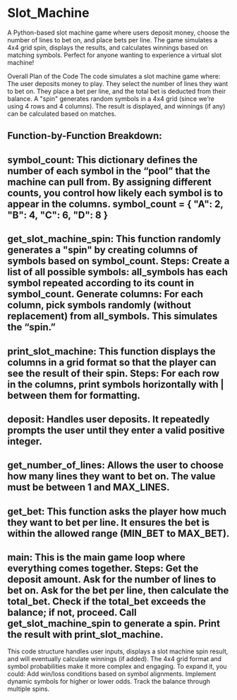# Slot_Machine
A Python-based slot machine game where users deposit money, choose the number of lines to bet on, and place bets per line. The game simulates a 4x4 grid spin, displays the results, and calculates winnings based on matching symbols. Perfect for anyone wanting to experience a virtual slot machine!

Overall Plan of the Code
The code simulates a slot machine game where:
    The user deposits money to play.
    They select the number of lines they want to bet on.
    They place a bet per line, and the total bet is deducted from their balance.
    A "spin" generates random symbols in a 4x4 grid (since we’re using 4 rows and 4 columns).
    The result is displayed, and winnings (if any) can be calculated based on matches.

Function-by-Function Breakdown:
----------------------------------------------------------------------------------------------
symbol_count:
  This dictionary defines the number of each symbol in the “pool” that the machine can pull from. By assigning different 
   counts, you control how likely each symbol is to appear in the columns.
   symbol_count = {
    "A": 2,
    "B": 4,
    "C": 6,
    "D": 8
    }
----------------------------------------------------------------------------------------------
get_slot_machine_spin:
This function randomly generates a "spin" by creating columns of symbols based on symbol_count.
Steps:
    Create a list of all possible symbols: all_symbols has each symbol repeated according to its count in symbol_count.
    Generate columns: For each column, pick symbols randomly (without replacement) from all_symbols. This simulates the “spin.” 
----------------------------------------------------------------------------------------------
print_slot_machine:
This function displays the columns in a grid format so that the player can see the result of their spin.
Steps:
    For each row in the columns, print symbols horizontally with | between them for formatting.
----------------------------------------------------------------------------------------------
deposit:
Handles user deposits. It repeatedly prompts the user until they enter a valid positive integer.
----------------------------------------------------------------------------------------------
get_number_of_lines:
Allows the user to choose how many lines they want to bet on. The value must be between 1 and MAX_LINES.
----------------------------------------------------------------------------------------------
get_bet:
This function asks the player how much they want to bet per line. It ensures the bet is within the allowed range (MIN_BET to MAX_BET).
----------------------------------------------------------------------------------------------
main:
This is the main game loop where everything comes together.
Steps:
    Get the deposit amount.
    Ask for the number of lines to bet on.
    Ask for the bet per line, then calculate the total_bet.
    Check if the total_bet exceeds the balance; if not, proceed.
    Call get_slot_machine_spin to generate a spin.
    Print the result with print_slot_machine.
----------------------------------------------------------------------------------------------
This code structure handles user inputs, displays a slot machine spin result, and will eventually calculate winnings (if added). The 4x4 grid format and symbol probabilities make it more complex and engaging. To expand it, you could:
    Add win/loss conditions based on symbol alignments.
    Implement dynamic symbols for higher or lower odds.
    Track the balance through multiple spins.
